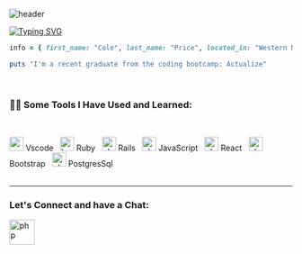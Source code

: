 ![header](https://capsule-render.vercel.app/api?type=waving&color=auto&height=300&section=header&text=Hi%20There!%20🎣&fontSize=90&fontAlign=70&animation=twinkling&theme=tokyonight)

[![Typing SVG](https://readme-typing-svg.demolab.com/?lines=Hey+I'm+Cole+Price;Welcome+to+my+Github)](https://git.io/typing-svg)


```ruby
info = { first_name: "Cole", last_name: "Price", located_in: "Western North Carolina" }

puts "I'm a recent graduate from the coding bootcamp: Actualize"
```
</br>

### :man_technologist: Some Tools I Have Used and Learned:
</br>

<p align="left">
<img src="https://cdn.jsdelivr.net/gh/devicons/devicon/icons/vscode/vscode-original.svg" alt="vscode" width="25" height="25"/> Vscode &nbsp
<img src="https://cdn.jsdelivr.net/gh/devicons/devicon/icons/ruby/ruby-original.svg" alt="bash" width="25" height="25"/> Ruby &nbsp
<img src="https://cdn.jsdelivr.net/gh/devicons/devicon/icons/rails/rails-plain.svg" alt="php" width="25" height="25"/> Rails &nbsp
<img src="https://cdn.jsdelivr.net/gh/devicons/devicon/icons/javascript/javascript-original.svg" alt="php" width="25" height="25"/> JavaScript &nbsp
<img src="https://cdn.jsdelivr.net/gh/devicons/devicon/icons/react/react-original.svg" alt="php" width="25" height="25"/> React &nbsp
 <img src="https://cdn.jsdelivr.net/gh/devicons/devicon/icons/bootstrap/bootstrap-original-wordmark.svg" alt="php" width="25" height="25"/> Bootstrap &nbsp
<img src="https://cdn.jsdelivr.net/gh/devicons/devicon/icons/postgresql/postgresql-original.svg" alt="php" width="25" height="25"/> PostgresSql &nbsp
 </br>
</br>
<hr>

### Let's Connect and have a Chat:
 
  [<img src="https://cdn.jsdelivr.net/gh/devicons/devicon/icons/linkedin/linkedin-original.svg" alt="php" width="45" height="45"/>](https://www.linkedin.com/in/coledprice/)
  

</p>





<!--
**coledprice/coledprice** is a ✨ _special_ ✨ repository because its `README.md` (this file) appears on your GitHub profile.

Here are some ideas to get you started:

- 🔭 I’m currently working on ...
- 🌱 I’m currently learning ...
- 👯 I’m looking to collaborate on ...
- 🤔 I’m looking for help with ...
- 💬 Ask me about ...
- 📫 How to reach me: ...
- 😄 Pronouns: ...
- ⚡ Fun fact: ...
-->
